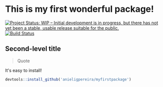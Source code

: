 # This is my first wonderful package!
[![Project Status: WIP – Initial development is in progress, but there has not yet been a stable, usable release suitable for the public.](https://www.repostatus.org/badges/latest/wip.svg)](https://www.repostatus.org/#wip) [![Build Status](https://travis-ci.org/anieligpereira/myfirstpackage.svg?branch=master)](https://travis-ci.org/anieligpereira/myfirstpackage)

## Second-level title

> Quote

It's easy to install!

```r
devtools::install_github('anieligpereira/myfirstpackage')
```
